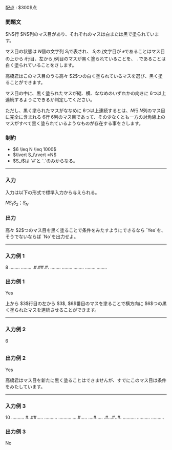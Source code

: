 
<div>

<span>

<span>

<p>
配点 : $300$点
</p>

<div>

<section>

### **問題文**

<p>
$N$行 $N$列のマス目があり、それぞれのマスは白または黒で塗られています。

マス目の状態は $N$個の文字列 $S_i$で表され、
$S_i$の $j$文字目が `#`であることはマス目の上から $i$行目、左から $j$列目のマスが黒く塗られていることを、
`.`であることは白く塗られていることをさします。
</p>

<p>
高橋君はこのマス目のうち高々 $2$つの白く塗られているマスを選び、黒く塗ることができます。

マス目の中に、黒く塗られたマスが縦、横、ななめのいずれかの向きに $6$つ以上連続するようにできるか判定してください。

ただし、黒く塗られたマスがななめに $6$つ以上連続するとは、$N$行 $N$列のマス目に完全に含まれる $6$行 $6$列のマス目であって、その少なくとも一方の対角線上のマスがすべて黒く塗られているようなものが存在する事をさします。
</p>

</section>

</div>

<div>

<section>

### **制約**

<ul>

<li>
$6 \leq N \leq 1000$
</li>

<li>
$\lvert S_i\rvert =N$
</li>

<li>
$S_i$は `#`と `.`のみからなる。
</li>

</ul>

</section>

</div>

---

<div>

<div>

<section>

### **入力**

<p>
入力は以下の形式で標準入力から与えられる。
</p>

<div>

$N$$S_1$$S_2$$\vdots$$S_N$
</div>

</section>

</div>

<div>

<section>

### **出力**

<p>
高々 $2$つのマス目を黒く塗ることで条件をみたすようにできるなら `Yes`を、そうでないならば `No`を出力せよ。
</p>

</section>

</div>

</div>

---

<div>

<section>

### **入力例 1**

<div>

8
........
........
.#.##.#.
........
........
........
........
........

</div>

</section>

</div>

<div>

<section>

### **出力例 1**

<div>

Yes

</div>

<p>
上から $3$行目の左から $3$, $6$番目のマスを塗ることで横方向に $6$つの黒く塗られたマスを連続させることができます。
</p>

</section>

</div>

---

<div>

<section>

### **入力例 2**

<div>

6
######
######
######
######
######
######

</div>

</section>

</div>

<div>

<section>

### **出力例 2**

<div>

Yes

</div>

<p>
高橋君はマス目を新たに黒く塗ることはできませんが、すでにこのマス目は条件をみたしています。
</p>

</section>

</div>

---

<div>

<section>

### **入力例 3**

<div>

10
..........
#..##.....
..........
..........
....#.....
....#.....
.#...#..#.
..........
..........
..........

</div>

</section>

</div>

<div>

<section>

### **出力例 3**

<div>

No

</div>

</section>

</div>

</span>

</span>

</div>
